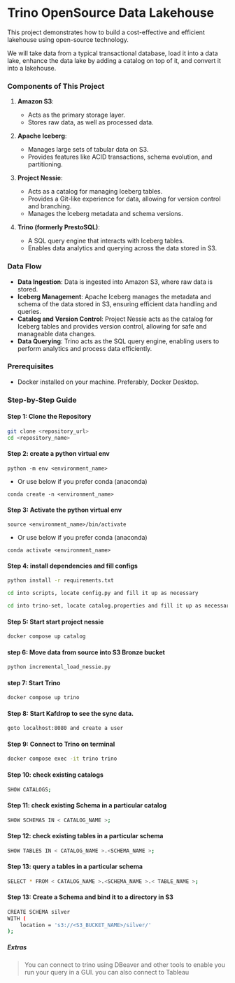 # Trino OpenSource Data Lakehouse

This project demonstrates how to build a cost-effective and efficient lakehouse using open-source technology.

We will take data from a typical transactional database, load it into a data lake, enhance the data lake by adding a catalog on top of it, and convert it into a lakehouse.

### Components of This Project

1. **Amazon S3**:
   - Acts as the primary storage layer.
   - Stores raw data, as well as processed data.

2. **Apache Iceberg**:
   - Manages large sets of tabular data on S3.
   - Provides features like ACID transactions, schema evolution, and partitioning.

3. **Project Nessie**:
   - Acts as a catalog for managing Iceberg tables.
   - Provides a Git-like experience for data, allowing for version control and branching.
   - Manages the Iceberg metadata and schema versions.

4. **Trino (formerly PrestoSQL)**:
   - A SQL query engine that interacts with Iceberg tables.
   - Enables data analytics and querying across the data stored in S3.

### Data Flow

- **Data Ingestion**: Data is ingested into Amazon S3, where raw data is stored.
- **Iceberg Management**: Apache Iceberg manages the metadata and schema of the data stored in S3, ensuring efficient data handling and queries.
- **Catalog and Version Control**: Project Nessie acts as the catalog for Iceberg tables and provides version control, allowing for safe and manageable data changes.
- **Data Querying**: Trino acts as the SQL query engine, enabling users to perform analytics and process data efficiently.

### Prerequisites

- Docker installed on your machine. Preferably, Docker Desktop.

### Step-by-Step Guide

#### Step 1: Clone the Repository

```bash
git clone <repository_url>
cd <repository_name>
```

#### Step 2: create a python virtual env

```
python -m env <environment_name>
```
- Or use below if you prefer conda (anaconda)

```
conda create -n <environment_name> 
```


#### Step 3: Activate the python virtual env

```
source <environment_name>/bin/activate
```
- Or use below if you prefer conda (anaconda)

```
conda activate <environment_name>
```

#### Step 4: install dependencies and fill configs

```bash
python install -r requirements.txt
```
```bash
cd into scripts, locate config.py and fill it up as necessary
```
```bash
cd into trino-set, locate catalog.properties and fill it up as necessary
```



#### Step 5: Start start project nessie

```bash
docker compose up catalog
```


#### step 6: Move data from source into S3 Bronze bucket

```bash
python incremental_load_nessie.py
```

#### step 7: Start Trino

```bash
docker compose up trino
```


#### Step 8:  Start Kafdrop to see the sync data.

```bash
goto localhost:8080 and create a user
```

#### Step 9:  Connect to Trino on terminal

```bash
docker compose exec -it trino trino
```
 
#### Step 10:  check existing catalogs

```bash
SHOW CATALOGS;
```

#### Step 11:  check existing Schema in a particular catalog

```bash
SHOW SCHEMAS IN < CATALOG_NAME >;
```

#### Step 12:  check existing tables in a particular schema

```bash
SHOW TABLES IN < CATALOG_NAME >.<SCHEMA_NAME >;
```

#### Step 13:  query a tables in a particular schema

```bash
SELECT * FROM < CATALOG_NAME >.<SCHEMA_NAME >.< TABLE_NAME >;
```

#### Step 13:  Create a Schema and bind it to a directory in S3

```bash
CREATE SCHEMA silver
WITH (
    location = 's3://<S3_BUCKET_NAME>/silver/'
);
```




##### Extras

> You can connect to trino using DBeaver and other tools to enable you run your query in a GUI.
> you can also connect to Tableau


